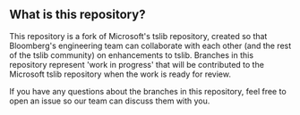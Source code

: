 ## What is this repository?

This repository is a fork of Microsoft's tslib repository, created so that Bloomberg's
engineering team can collaborate with each other (and the rest of the tslib community)
on enhancements to tslib. Branches in this repository represent 'work in progress' that
will be contributed to the Microsoft tslib repository when the work is ready for review.

If you have any questions about the branches in this repository, feel free to open an issue
so our team can discuss them with you.
